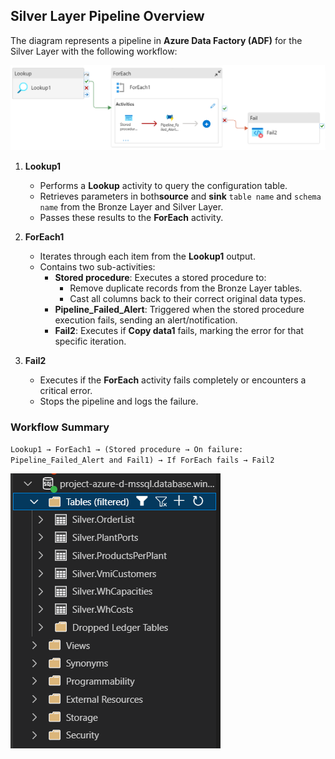 ## Silver Layer Pipeline Overview
The diagram represents a pipeline in **Azure Data Factory (ADF)** for the Silver Layer with the following workflow:

![ADF Staging to Silver](img_silver/pl_bronze_2_silver.png)

1. **Lookup1**
   - Performs a **Lookup** activity to query the configuration table.
   - Retrieves parameters in both**source** and **sink** `table name` and `schema name` from the Bronze Layer and Silver Layer.
   - Passes these results to the **ForEach** activity.

2. **ForEach1**
   - Iterates through each item from the **Lookup1** output.
   - Contains two sub-activities:
     - **Stored procedure**: Executes a stored procedure to:
       - Remove duplicate records from the Bronze Layer tables.
       - Cast all columns back to their correct original data types.
     - **Pipeline_Failed_Alert**: Triggered when the stored procedure execution fails, sending an alert/notification.
     - **Fail2**: Executes if **Copy data1** fails, marking the error for that specific iteration.

3. **Fail2**
   - Executes if the **ForEach** activity fails completely or encounters a critical error.
   - Stops the pipeline and logs the failure.

### Workflow Summary

`Lookup1 → ForEach1 → (Stored procedure → On failure: Pipeline_Failed_Alert and Fail1) → If ForEach fails → Fail2`

![Data in Silver](img_silver/silver_layer.png)
